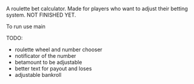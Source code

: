 A roulette bet calculator. 
Made for players who want to adjust their betting system.
NOT FINISHED YET. 

To run use main

TODO:
- roulette wheel and number chooser
- notificator of the number
- betamount to be adjustable
- better text for payout and loses
- adjustable bankroll
